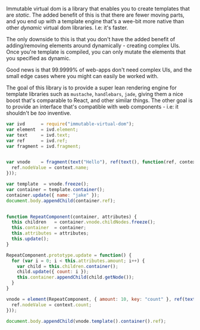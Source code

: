 Immutable virtual dom is a library that enables you to create templates that are *static*. The added benefit of this is that there are fewer moving parts, and you end up with a template engine that's a wee-bit more native than other *dynamic* virtual dom libraries. I.e: it's faster.

The only downside to this is that you don't have the added benefit of adding/removing elements around dynamically - creating complex UIs. Once you're template is compiled, you can only mutate the elements that you specified as dynamic.

Good news is that 99.9999% of web-apps don't need complex UIs, and the small edge cases where you might can easily be worked with. 

The goal of this library is to provide a super lean rendering engine for template libraries such as `mustache`, `handlebars`, `jade`, giving them a nice boost that's comparable to React, and other similar things. The other goal is to provide an interface that's compatible with web components - i.e: it shouldn't be *too* inventive.


```javascript
var ivd      = require("immutable-virtual-dom");
var element  = ivd.element;
var text     = ivd.text;
var ref      = ivd.ref;
var fragment = ivd.fragment;


var vnode    = fragment(text("Hello"), ref(text(), function(ref, context) {
  ref.nodeValue = context.name;
}));

var template  = vnode.freeze();
var container = template.container();
container.update({ name: "jake" });
document.body.appendChild(container.ref);


function RepeatComponent(container, attributes) {
  this children   = container.vnode.childNodes.freeze();
  this.container  = container;
  this.attributes = attributes;
  this.update();
}

RepeatComponent.prototype.update = function() {
  for (var i = 0; i < this.attributes.amount; i++) {
    var child = this.children.container();
    child.update({ count: i });
    this.container.appendChild(child.getNode());
  }
}

vnode = element(RepeatComponent, { amount: 10, key: "count" }, ref(text(), function(ref, context) {
  ref.nodeValue = context.count;
}));

document.body.appendChild(vnode.template().container().ref);
```
